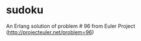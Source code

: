 sudoku
======

An Erlang solution of problem # 96 from Euler Project (http://projecteuler.net/problem=96)